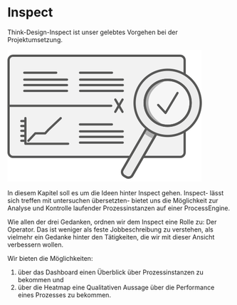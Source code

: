 # Inspect

Think-Design-Inspect ist unser gelebtes Vorgehen bei der Projektumsetzung.

![Inspect](./inspect.png)

In diesem Kapitel soll es um die Ideen hinter Inspect gehen. Inspect- lässt
sich treffen mit untersuchen übersetzten- bietet uns die Möglichkeit zur
Analyse und Kontrolle laufender Prozessinstanzen auf einer ProcessEngine.

Wie allen der drei Gedanken, ordnen wir dem Inspect eine Rolle zu: Der Operator.
Das ist weniger als feste Jobbeschreibung zu verstehen, als vielmehr ein
Gedanke hinter den Tätigkeiten, die wir mit dieser Ansicht verbessern wollen.

Wir bieten die Möglichkeiten:

1. über das Dashboard einen Überblick über Prozessinstanzen zu bekommen und
1. über die Heatmap eine Qualitativen Aussage über die Performance eines
   Prozesses zu bekommen.
